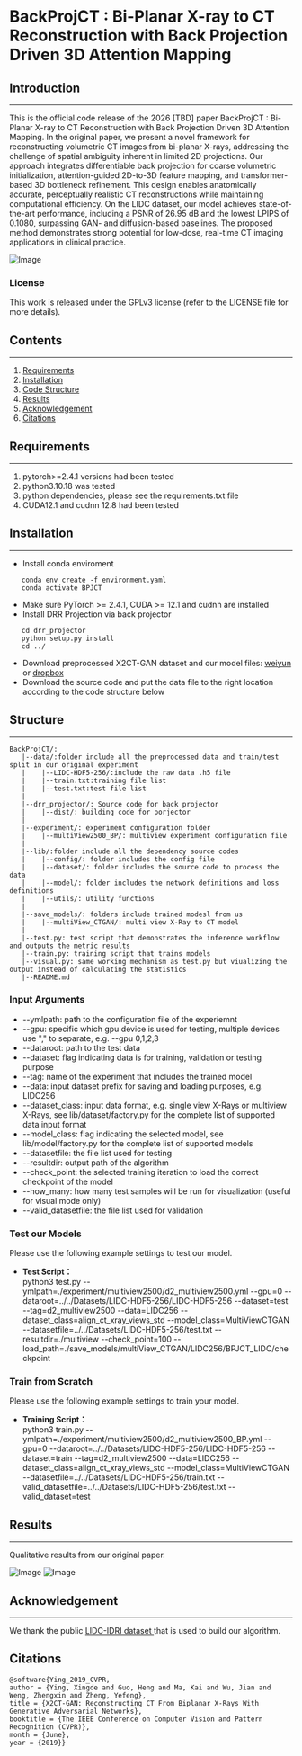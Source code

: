 # BackProjCT : Bi-Planar X-ray to CT Reconstruction with Back Projection Driven 3D Attention Mapping 

## Introduction
-----
This is the official code release of the 2026 [TBD] paper BackProjCT : Bi-Planar X-ray to CT Reconstruction with Back Projection Driven 3D Attention Mapping. In the original paper, we present a novel framework for reconstructing volumetric CT images from bi-planar X-rays, addressing the challenge of spatial ambiguity inherent in limited 2D projections. Our approach integrates differentiable back projection for coarse volumetric initialization, attention-guided 2D-to-3D feature mapping, and transformer-based 3D bottleneck refinement. This design enables anatomically accurate, perceptually realistic CT reconstructions while maintaining computational efficiency. On the LIDC dataset, our model achieves state-of-the-art performance, including a PSNR of 26.95 dB and the lowest LPIPS of 0.1080, surpassing GAN- and diffusion-based baselines. The proposed method demonstrates strong potential for low-dose, real-time CT imaging applications in clinical practice.

![Image](https://github.com/user-attachments/assets/acb90ffd-cc0c-42d6-ab33-d57c51551d88)

### License
This work is released under the GPLv3 license (refer to the LICENSE file for more details).

## Contents
----
1. [Requirements](#Requirements)
2. [Installation](#Installation)
3. [Code Structure](#Structure)
4. [Results](#Results)
5. [Acknowledgement](#Acknowledgement)
6. [Citations](#Citations)

## Requirements
----
1. pytorch>=2.4.1 versions had been tested 
3. python3.10.18 was tested
4. python dependencies, please see the requirements.txt file
5. CUDA12.1 and cudnn 12.8 had been tested

## Installation
----
- Install conda enviroment
```
   conda env create -f environment.yaml
   conda activate BPJCT
```
- Make sure PyTorch >= 2.4.1, CUDA >= 12.1 and cudnn are installed
- Install DRR Projection via back projector 
```
   cd drr_projector
   python setup.py install
   cd ../
```
- Download preprocessed X2CT-GAN dataset and our model files: <a href="https://share.weiyun.com/5xRVfvP">weiyun</a> or <a href="https://www.dropbox.com/sh/06r3g02dyeyh5x5/AADFhwRuG_SPuGGwKx-SZLrna?dl=0">dropbox</a>
- Download the source code and put the data file to the right location according to the code structure below

## Structure
----
```
BackProjCT/:
   |--data/:folder include all the preprocessed data and train/test split in our original experiment
   |    |--LIDC-HDF5-256/:include the raw data .h5 file
   |    |--train.txt:training file list
   |    |--test.txt:test file list
   |
   |--drr_projector/: Source code for back projector
   |    |--dist/: building code for porjector
   |
   |--experiment/: experiment configuration folder
   |    |--multiView2500_BP/: multiview experiment configuration file
   |
   |--lib/:folder include all the dependency source codes
   |    |--config/: folder includes the config file
   |    |--dataset/: folder includes the source code to process the data
   |    |--model/: folder includes the network definitions and loss definitions
   |    |--utils/: utility functions
   |
   |--save_models/: folders include trained modesl from us
   |    |--multiView_CTGAN/: multi view X-Ray to CT model
   |  
   |--test.py: test script that demonstrates the inference workflow and outputs the metric results
   |--train.py: training script that trains models
   |--visual.py: same working mechanism as test.py but viualizing the output instead of calculating the statistics 
   |--README.md
```

### Input Arguments
+ --ymlpath: path to the configuration file of the experiemnt
+ --gpu: specific which gpu device is used for testing, multiple devices use "," to separate, e.g. --gpu 0,1,2,3
+ --dataroot: path to the test data
+ --dataset: flag indicating data is for training, validation or testing purpose
+ --tag: name of the experiment that includes the trained model
+ --data: input dataset prefix for saving and loading purposes, e.g. LIDC256 
+ --dataset_class: input data format, e.g. single view X-Rays or multiview X-Rays, see lib/dataset/factory.py for the complete list of supported data input format
+ --model_class: flag indicating the selected model, see lib/model/factory.py for the complete list of supported models
+ --datasetfile: the file list used for testing
+ --resultdir: output path of the algorithm
+ --check_point: the selected training iteration to load the correct checkpoint of the model
+ --how_many: how many test samples will be run for visualization (useful for visual mode only)
+ --valid_datasetfile: the file list used for validation

### Test our Models

Please use the following example settings to test our model. 
 
- **Test Script：**  
python3 test.py --ymlpath=./experiment/multiview2500/d2_multiview2500.yml --gpu=0 --dataroot=../../Datasets/LIDC-HDF5-256/LIDC-HDF5-256 --dataset=test --tag=d2_multiview2500 --data=LIDC256 --dataset_class=align_ct_xray_views_std --model_class=MultiViewCTGAN --datasetfile=../../Datasets/LIDC-HDF5-256/test.txt --resultdir=./multiview --check_point=100 --load_path=./save_models/multiView_CTGAN/LIDC256/BPJCT_LIDC/checkpoint

### Train from Scratch
Please use the following example settings to train your model. 

- **Training Script：**  
python3 train.py --ymlpath=./experiment/multiview2500/d2_multiview2500_BP.yml --gpu=0 --dataroot=../../Datasets/LIDC-HDF5-256/LIDC-HDF5-256 --dataset=train --tag=d2_multiview2500 --data=LIDC256 --dataset_class=align_ct_xray_views_std --model_class=MultiViewCTGAN --datasetfile=../../Datasets/LIDC-HDF5-256/train.txt --valid_datasetfile=../../Datasets/LIDC-HDF5-256/test.txt --valid_dataset=test

## Results
----
Qualitative results from our original paper. <br>

![Image](https://github.com/user-attachments/assets/1aeb1709-aa96-4f40-9ea6-75a92d3ed02f)
![Image](https://github.com/user-attachments/assets/20571a6d-e0b8-4150-8b18-fe88ebf99466)

## Acknowledgement
----
We thank the public <a href="https://wiki.cancerimagingarchive.net/display/Public/LIDC-IDRI">LIDC-IDRI dataset </a> that is used to build our algorithm. 

## Citations
```
@software{Ying_2019_CVPR,
author = {Ying, Xingde and Guo, Heng and Ma, Kai and Wu, Jian and Weng, Zhengxin and Zheng, Yefeng},
title = {X2CT-GAN: Reconstructing CT From Biplanar X-Rays With Generative Adversarial Networks},
booktitle = {The IEEE Conference on Computer Vision and Pattern Recognition (CVPR)},
month = {June},
year = {2019}}
```
